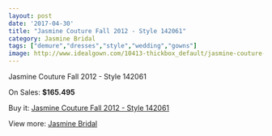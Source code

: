 ```yaml
---
layout: post
date: '2017-04-30'
title: "Jasmine Couture Fall 2012 - Style 142061"
category: Jasmine Bridal
tags: ["demure","dresses","style","wedding","gowns"]
image: http://www.idealgown.com/10413-thickbox_default/jasmine-couture-fall-2012-style-142061.jpg
---
```

Jasmine Couture Fall 2012 - Style 142061

On Sales: **$165.495**
<a href="https://www.idealgown.com/en/jasmine-bridal/4280-jasmine-couture-fall-2012-style-142061.html"><amp-img layout="responsive" width="600" height="600" src="//www.idealgown.com/10413-thickbox_default/jasmine-couture-fall-2012-style-142061.jpg" alt="Jasmine Couture Fall 2012 - Style 142061 0" /></a>
<a href="https://www.idealgown.com/en/jasmine-bridal/4280-jasmine-couture-fall-2012-style-142061.html"><amp-img layout="responsive" width="600" height="600" src="//www.idealgown.com/10414-thickbox_default/jasmine-couture-fall-2012-style-142061.jpg" alt="Jasmine Couture Fall 2012 - Style 142061 1" /></a>

Buy it: [Jasmine Couture Fall 2012 - Style 142061](https://www.idealgown.com/en/jasmine-bridal/4280-jasmine-couture-fall-2012-style-142061.html "Jasmine Couture Fall 2012 - Style 142061")

View more: [Jasmine Bridal](https://www.idealgown.com/en/50-jasmine-bridal "Jasmine Bridal")